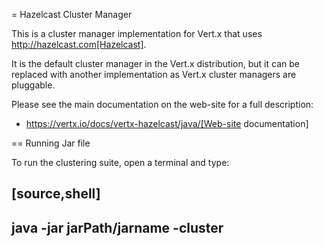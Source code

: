 = Hazelcast Cluster Manager

This is a cluster manager implementation for Vert.x that uses http://hazelcast.com[Hazelcast].

It is the default cluster manager in the Vert.x distribution, but it can be replaced with another implementation as Vert.x
cluster managers are pluggable.

Please see the main documentation on the web-site for a full description:

* https://vertx.io/docs/vertx-hazelcast/java/[Web-site documentation]

== Running Jar file

To run the clustering suite, open a terminal and type:

[source,shell]
----
java -jar jarPath/jarname -cluster
----
